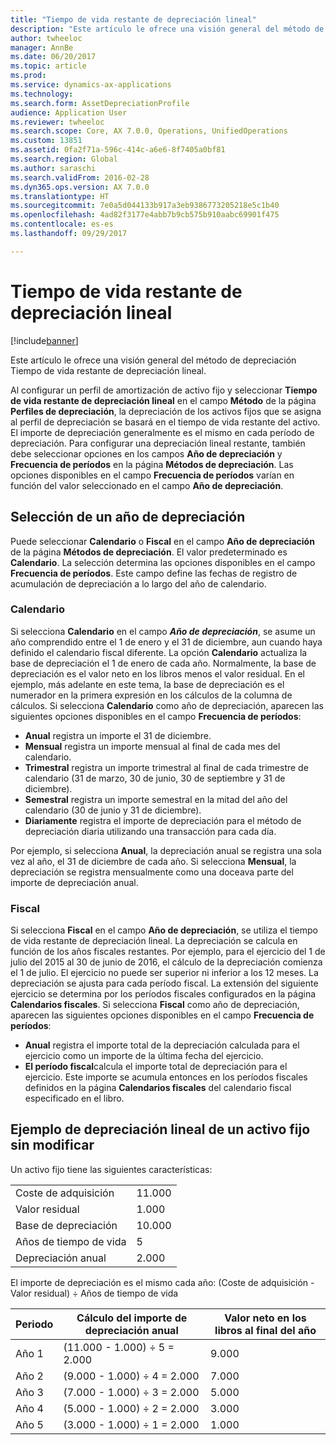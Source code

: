 ```yaml
---
title: "Tiempo de vida restante de depreciación lineal"
description: "Este artículo le ofrece una visión general del método de depreciación Tiempo de vida restante de depreciación lineal."
author: twheeloc
manager: AnnBe
ms.date: 06/20/2017
ms.topic: article
ms.prod: 
ms.service: dynamics-ax-applications
ms.technology: 
ms.search.form: AssetDepreciationProfile
audience: Application User
ms.reviewer: twheeloc
ms.search.scope: Core, AX 7.0.0, Operations, UnifiedOperations
ms.custom: 13851
ms.assetid: 0fa2f71a-596c-414c-a6e6-8f7405a0bf81
ms.search.region: Global
ms.author: saraschi
ms.search.validFrom: 2016-02-28
ms.dyn365.ops.version: AX 7.0.0
ms.translationtype: HT
ms.sourcegitcommit: 7e0a5d044133b917a3eb9386773205218e5c1b40
ms.openlocfilehash: 4ad82f3177e4abb7b9cb575b910aabc69901f475
ms.contentlocale: es-es
ms.lasthandoff: 09/29/2017

---
```


# <a name="straight-line-life-remaining-depreciation"></a>Tiempo de vida restante de depreciación lineal

[!include[banner](../includes/banner.md)]


Este artículo le ofrece una visión general del método de depreciación Tiempo de vida restante de depreciación lineal.

Al configurar un perfil de amortización de activo fijo y seleccionar **Tiempo de vida restante de depreciación lineal** en el campo **Método** de la página **Perfiles de depreciación**, la depreciación de los activos fijos que se asigna al perfil de depreciación se basará en el tiempo de vida restante del activo. El importe de depreciación generalmente es el mismo en cada período de depreciación. Para configurar una depreciación lineal restante, también debe seleccionar opciones en los campos **Año de depreciación** y **Frecuencia de períodos** en la página **Métodos de depreciación**. Las opciones disponibles en el campo **Frecuencia de períodos** varían en función del valor seleccionado en el campo **Año de depreciación**.

## <a name="select-a-depreciation-year"></a>Selección de un año de depreciación
Puede seleccionar **Calendario** o **Fiscal** en el campo **Año de depreciación** de la página **Métodos de depreciación**. El valor predeterminado es **Calendario**. La selección determina las opciones disponibles en el campo **Frecuencia de períodos**. Este campo define las fechas de registro de acumulación de depreciación a lo largo del año de calendario.

### <a name="calendar"></a>Calendario

Si selecciona **Calendario** en el campo ***Año de depreciación***, se asume un año comprendido entre el 1 de enero y el 31 de diciembre, aun cuando haya definido el calendario fiscal diferente. La opción **Calendario** actualiza la base de depreciación el 1 de enero de cada año. Normalmente, la base de depreciación es el valor neto en los libros menos el valor residual. En el ejemplo, más adelante en este tema, la base de depreciación es el numerador en la primera expresión en los cálculos de la columna de cálculos. Si selecciona **Calendario** como año de depreciación, aparecen las siguientes opciones disponibles en el campo **Frecuencia de períodos**:

-   **Anual** registra un importe el 31 de diciembre.
-   **Mensual** registra un importe mensual al final de cada mes del calendario.
-   **Trimestral** registra un importe trimestral al final de cada trimestre de calendario (31 de marzo, 30 de junio, 30 de septiembre y 31 de diciembre).
-   **Semestral** registra un importe semestral en la mitad del año del calendario (30 de junio y 31 de diciembre).
-   **Diariamente** registra el importe de depreciación para el método de depreciación diaria utilizando una transacción para cada día.

Por ejemplo, si selecciona **Anual**, la depreciación anual se registra una sola vez al año, el 31 de diciembre de cada año. Si selecciona **Mensual**, la depreciación se registra mensualmente como una doceava parte del importe de depreciación anual.

### <a name="fiscal"></a>Fiscal

Si selecciona **Fiscal** en el campo **Año de depreciación**, se utiliza el tiempo de vida restante de depreciación lineal. La depreciación se calcula en función de los años fiscales restantes. Por ejemplo, para el ejercicio del 1 de julio del 2015 al 30 de junio de 2016, el cálculo de la depreciación comienza el 1 de julio. El ejercicio no puede ser superior ni inferior a los 12 meses. La depreciación se ajusta para cada período fiscal. La extensión del siguiente ejercicio se determina por los períodos fiscales configurados en la página **Calendarios fiscales**. Si selecciona **Fiscal** como año de depreciación, aparecen las siguientes opciones disponibles en el campo **Frecuencia de períodos**:

-   **Anual** registra el importe total de la depreciación calculada para el ejercicio como un importe de la última fecha del ejercicio.
-   **El período fiscal**calcula el importe total de depreciación para el ejercicio. Este importe se acumula entonces en los períodos fiscales definidos en la página **Calendarios fiscales** del calendario fiscal especificado en el libro.

## <a name="example-of-straight-line-depreciation-of-an-unchanged-fixed-asset"></a>Ejemplo de depreciación lineal de un activo fijo sin modificar
Un activo fijo tiene las siguientes características:

|                     |        |
|---------------------|--------|
| Coste de adquisición    | 11.000 |
| Valor residual       | 1.000  |
| Base de depreciación   | 10.000 |
| Años de tiempo de vida  | 5      |
| Depreciación anual | 2.000  |

El importe de depreciación es el mismo cada año: (Coste de adquisición - Valor residual) ÷ Años de tiempo de vida

| Periodo | Cálculo del importe de depreciación anual | Valor neto en los libros al final del año |
|--------|-----------------------------------------------|---------------------------------------|
| Año 1 | (11.000 - 1.000) ÷ 5 = 2.000                  | 9.000                                 |
| Año 2 | (9.000 - 1.000) ÷ 4 = 2.000                   | 7.000                                 |
| Año 3 | (7.000 - 1.000) ÷ 3 = 2.000                   | 5.000                                 |
| Año 4 | (5.000 - 1.000) ÷ 2 = 2.000                   | 3.000                                 |
| Año 5 | (3.000 - 1.000) ÷ 1 = 2.000                   | 1.000                                 |






